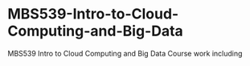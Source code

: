 # MBS539-Intro-to-Cloud-Computing-and-Big-Data
MBS539 Intro to Cloud Computing and Big Data Course work including
